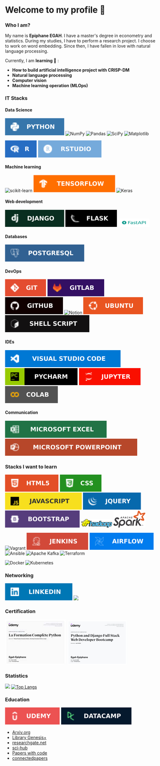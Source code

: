 # Welcome to my profile 👋
### Who I am?
My name is **Epiphane EGAH**. I have a master's degree in econometry and statistics. During my studies, I have to perform a research project. I choose to work on word embedding. Since then, I have fallen in love with natural language processing.

Currently, I am **learning 🚀️** :

- **How to build artificial intelligence project with CRISP-DM**
- **Natural language processing**
- **Computer vision**
- **Machine learning operation (MLOps)**

### IT Stacks
<h4>Data Science</h4>

 [![Alt text](imgs/Python-3776AB.svg)](https://www.stechies.com/install-python-3-ubuntu/) ![NumPy](https://img.shields.io/badge/numpy-%23013243.svg?style=for-the-badge&logo=numpy&logoColor=white) ![Pandas](https://img.shields.io/badge/pandas-%23150458.svg?style=for-the-badge&logo=pandas&logoColor=white) 	 ![SciPy](https://img.shields.io/badge/SciPy-%230C55A5.svg?style=for-the-badge&logo=scipy&logoColor=%white) ![Matplotlib](https://img.shields.io/badge/Matplotlib-%23ffffff.svg?style=for-the-badge&logo=Matplotlib&logoColor=black) 
 
![Alt text](imgs/r.svg) ![Alt text](imgs/RStudio-75AADB.svg)
 
 <h4>Machine learning</h4>
 
![scikit-learn](https://img.shields.io/badge/scikit--learn-%23F7931E.svg?style=for-the-badge&logo=scikit-learn&logoColor=white) ![Alt text](imgs/TensorFlow-FF6F00.svg) ![Keras](https://img.shields.io/badge/Keras-%23D00000.svg?style=for-the-badge&logo=Keras&logoColor=white) 
 
 <h4>Web development</h4>
 
 ![Alt text](imgs/django.svg) ![Alt text](imgs/Flask-000000.svg) ![Alt text](imgs/fastapi.png)
 
 <h4>Databases</h4>
 
 ![Alt text](imgs/PostgreSQL-316192.svg)  
 
  <h4>DevOps</h4>
  
  ![Alt text](imgs/GIT-E44C30.svg) ![Alt text](imgs/GitLab.svg) ![Alt text](imgs/GitHub.svg) ![Notion](https://img.shields.io/badge/Notion-%23000000.svg?style=for-the-badge&logo=notion&logoColor=white) 
  ![Alt text](imgs/Ubuntu-E95420.svg) 
 ![Alt text](imgs/bash.svg) 
 
  <h4>IDEs</h4>
  
 ![Alt text](imgs/Visual_Studio_Code-0078D4.svg) ![Alt text](imgs/pycharm.svg) ![Alt text](imgs/jupyter.svg)  ![Alt text](imgs/colab.svg)
 
  <h4>Communication</h4>
  
![Alt text](imgs/Microsoft_Excel-217346.svg) ![Alt text](imgs/Microsoft_PowerPoint-B7472A.svg)
 
 ### Stacks I want to learn
 ![Alt text](imgs/html5.svg) ![Alt text](imgs/css.svg) ![Alt text](imgs/javascript.svg) ![Alt text](imgs/jquery.svg) ![Alt text](imgs/bootstrap.svg) ![Alt text](imgs/hadoop.png) ![Alt text](imgs/spark.svg)
 

![Vagrant](https://img.shields.io/badge/vagrant-%231563FF.svg?style=for-the-badge&logo=vagrant&logoColor=white) ![Alt text](imgs/Jenkins-D24939.svg) ![Alt text](imgs/Airflow-017CEE.svg) ![Ansible](https://img.shields.io/badge/ansible-%231A1918.svg?style=for-the-badge&logo=ansible&logoColor=white) ![Apache Kafka](https://img.shields.io/badge/Apache%20Kafka-000?style=for-the-badge&logo=apachekafka)  ![Terraform](https://img.shields.io/badge/terraform-%235835CC.svg?style=for-the-badge&logo=terraform&logoColor=white) 

![Docker](https://img.shields.io/badge/docker-%230db7ed.svg?style=for-the-badge&logo=docker&logoColor=white) ![Kubernetes](https://img.shields.io/badge/kubernetes-%23326ce5.svg?style=for-the-badge&logo=kubernetes&logoColor=white)

 ### Networking
 [![all text](imgs/LinkedIn.svg)](https://www.linkedin.com/in/egahepiphane/) </a>
    <a href="mailto:egahepiphane@gmail.com">
      <img src="https://img.shields.io/badge/SEND%20MAIL-6D4C6F?&style=for-the-badge&logo=MAIL.RU&logoColor=black">
    </a>
    
### Certification
[![all text](imgs/python3_certification.jpg)](https://udemy-certificate.s3.amazonaws.com/pdf/UC-630f3a4d-2fce-41c7-bf78-e37a04ff299a.pdf)
[![all text](imgs/django_cert.png)](https://www.udemy.com/certificate/UC-fe102953-1cfa-4b36-a890-306ae78ccdbe/)

 ### Statistics
 ![](https://github-readme-stats.vercel.app/api?username=egah&show_icons=true&theme=radical) [![Top Langs](https://github-readme-stats.vercel.app/api/top-langs/?username=egah&layout=compact)](https://github.com/egah/github-readme-stats)

### Education
[![Alt text](imgs/Udemy.svg)](https://www.udemy.com/) [![Alt text](imgs/datacamp.svg)](https://app.datacamp.com/learn) 

- <a href="https://arxiv.org/">Arxiv.org</a>  
- <a href="https://libgen.li/">Library Genesis+</a> 
- <a href="https://www.researchgate.net/signup.SignUp.html">researchgate.net</a>
- <a href="https://sci-hub.hkvisa.net/">sci-hub</a>
- <a href="https://paperswithcode.com/">Papers with code</a>
- <a href="https://www.connectedpapers.com/">connectedpapers</a>

 


 <!--### STACKS I WANT TO LEARN--
 [![all text](img/twitter.png)](https://twitter.com/egahepiphane)
 [![all text](img/kaggle.png)](https://www.kaggle.com/epiphane)
